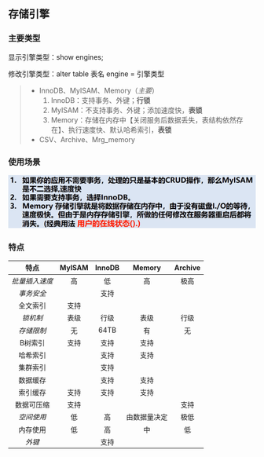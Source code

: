 ##  存储引擎

### 主要类型

显示引擎类型：show engines;

修改引擎类型：alter table 表名 engine = 引擎类型

> - InnoDB、MyISAM、Memory（*主要*）
>   1. InnoDB：支持事务、外键；**行锁**
>   2. MyISAM：不支持事务、外键；添加速度快，**表锁**
>   3. Memory：存储在内存中【关闭服务后数据丢失，表结构依然存在】、执行速度快、默认哈希索引，**表锁**
> - CSV、Archive、Mrg_memory



###  使用场景

![image-20230115153609836](Typora_img/$存储引擎.asset/image-20230115153609836.png)



###  特点

|      特点      | MyISAM | InnoDB |    Memory    | Archive |
| :------------: | :----: | :----: | :----------: | :-----: |
| *批量插入速度* |   高   |   低   |      高      |  极高   |
|   *事务安全*   |        |  支持  |              |         |
|    全文索引    |  支持  |        |              |         |
|    *锁机制*    |  表级  |  行级  |     表级     |  行级   |
|   *存储限制*   |   无   |  64TB  |      有      |   无    |
|    B树索引     |  支持  |  支持  |     支持     |         |
|    哈希索引    |        |  支持  |     支持     |         |
|    集群索引    |        |  支持  |              |         |
|    数据缓存    |        |  支持  |     支持     |         |
|    索引缓存    |  支持  |  支持  |     支持     |         |
|   数据可压缩   |  支持  |        |              |  支持   |
|   *空间使用*   |   低   |   高   | 由数据量决定 |  极低   |
|    内存使用    |   低   |   高   |      中      |   低    |
|     *外键*     |        |  支持  |              |         |

